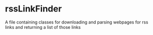 rssLinkFinder
=============

A file containing classes for downloading and parsing webpages for rss links and returning a list of those links 
